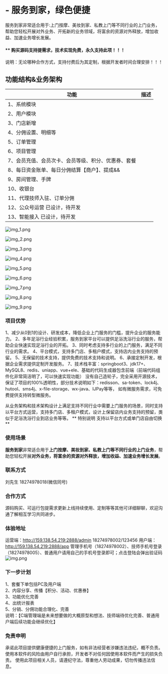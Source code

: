 # - 服务到家，绿色便捷
服务到家非常适合用于:上门按摩、美妆到家、私教上门等不同行业的上门业务，帮助您轻松开展对外业务、开拓新的业务领域，将富余的资源对外释放，增加收益、加速业务增长发展。

#### ** 购买源码支持提需求，技术实现免费，永久支持此项！！！
说明：无论哪种合作方式，支持付费后为其定制，根据开发者时间合理安排！！！

## 功能结构&业务架构

| 功能                         | 描述           |
|----------------------------|----------------|
| 1、系统模块                     |                |
| 2、用户模块                     |                |
| 3、门店新增                     |                |
| 4、分佣设置、明细等                 |                |
| 5、订单管理                     |                |
| 6、项目管理                     |                |
| 7、会员充值、会员次卡、会员等级、积分、优惠券、套餐 |                |
| 8、每日资金账单、每日分佣结算【商户】、提成&&         |                |
| 9、房间管理、手牌                  |                |
| 10、收银台                     |                |
| 11、代理技师入驻、订单分佣                 |                |
| 12、公众号运营 已设计，待开发           |                |
| 13、智能接入 已设计，待开发            |                |
![img_1.png](img_1.png)

![img_2.png](img_2.png)

![img_3.png](img_3.png)

![img_4.png](img_4.png)

![img_5.png](img_5.png)

![img_6.png](img_6.png)

![img_7.png](img_7.png)

![img_8.png](img_8.png)

![img_9.png](img_9.png)

### 项目优势
1、减少从0到1的设计、研发成本，降低企业上门服务的门槛，提升企业的服务能力。
2、多年足浴行业经验积累，服务到家平台可以提供足浴洗浴行业的服务，帮助企业快速实现足浴行业的开拓。
3、同时考虑支持多行业的上门服务，满足不同行业的需求。
4、平台模式，支持多门店、多租户模式，支持店内业务支持的预留。
5、无保留的技术支持，提供免费的技术支持和说明。
6、承接定制开发，根据企业需求提供定制开发服务。
7、技术栈丰富：springboot3、jdk17+、MySQL8、redis、uniapp、vue+ele、基础的代码生成器包含前端（前端代码组件化非常简洁明了，可以快速实现功能）
没有自己造轮子，完全采用开源技术，保证了项目的100%透明性，部分技术说明如下：redisson、sa-token、lock4j、hutool、sms4j、x-file-storage、wx-java、IJPay等等，
如有微服务需求，可免费提供支持转型微服务。

从业务架构和技术架构设计上满足支持不同行业中需要上门服务的场景，同时支持以平台方式运营，支持多门店、多租户模式，设计上保留店内业务支持的预留，类似于足浴洗浴行业到店业务等等。
** 特别说明 支持以平台方式或单门店自由切换 **
### 使用场景

**服务到家**非常适合用于**上门按摩、美妆到家、私教上门等不同行业的上门业务**，帮助您轻松开展**对外业务，将富余的资源对外释放，增加收益、加速业务增长发展**。

### 联系方式
刘先生 18274978018(微信同号)

### 合作方式
源码购买、可运行包提需求更新上线持续使用、定制等等其他可详细聊聊，欢迎沟通了解相互学习共同进步。

### 体验地址
运营端：http://159.138.54.219:2888/admin 18274978002/123456
用户端：http://159.138.54.219:2888/app  管理手机号（18274978002）、技师手机号登录（18274978005）、普通用户请用自己的手机号登录即可；点击登陆会弹出验证码  
![img.png](img.png)

### 下一步计划
1、套餐下单包括PC及用户端  
2、内容分享、传播【积分、活动、优惠券】  
3、功能优化完善  
4、出统计报表  
5、分销、分佣功能合理化、完善  
说明：【C端管理端是未来想要做的大概原型和想法、技师端待优化完善、普通用户端后续功能会继续优化】



### 免责申明
承诺此项目提供健康便捷的上门服务，如有非法经营者涉嫌违法违纪，概不负责。使用本软件的风险由用户自行承担，开发者不对任何因使用本软件而产生的损失负责。
使用此项目相关人员，请遵纪守法，尊重他人劳动成果，切勿传播违法信息。

